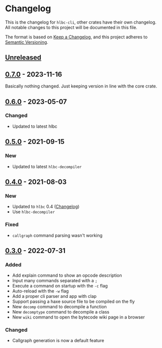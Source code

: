 # Changelog

This is the changelog for `hlbc-cli`, other crates have their own changelog.
All notable changes to this project will be documented in this file.

The format is based on [Keep a Changelog](https://keepachangelog.com/en/1.0.0/),
and this project adheres to [Semantic Versioning](https://semver.org/spec/v2.0.0.html).

## [Unreleased](https://github.com/Gui-Yom/hlbc/compare/v0.7.0...HEAD)

## [0.7.0](https://github.com/Gui-Yom/hlbc/compare/v0.6.1...v0.7.0) - 2023-11-16

Basically nothing changed. Just keeping version in line with the core crate.

## [0.6.0](https://github.com/Gui-Yom/hlbc/compare/v0.5.0...v0.6.0) - 2023-05-07

### Changed

- Updated to latest hlbc

## [0.5.0](https://github.com/Gui-Yom/hlbc/compare/v0.4.0...cli-v0.5.0) - 2021-09-15

### New

- Updated to latest `hlbc-decompiler`

## [0.4.0](https://github.com/Gui-Yom/hlbc/compare/v0.3.0...v0.4.0) - 2021-08-03

### New

- Updated to `hlbc` 0.4 ([Changelog](../CHANGELOG.md))
- Use `hlbc-decompiler`

### Fixed

- `callgraph` command parsing wasn't working

## [0.3.0](https://github.com/Gui-Yom/hlbc/compare/v0.2.0...v0.3.0) - 2022-07-31

### Added

- Add explain command to show an opcode description
- Input many commands separated with a `;`
- Execute a command on startup with the `-c` flag
- Auto-reload with the `-w` flag
- Add a proper cli parser and app with clap
- Support passing a haxe source file to be compiled on the fly
- New `decomp` command to decompile a function
- New `decomptype` command to decompile a class
- New `wiki` command to open the bytecode wiki page in a browser

### Changed

- Callgraph generation is now a default feature
